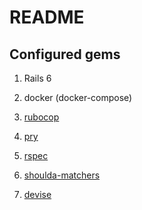 # README

## Configured gems

1. Rails 6

1. docker (docker-compose)

1. [rubocop](https://github.com/rubocop-hq/rubocop-rails)

1. [pry](https://github.com/pry/pry)

1. [rspec](https://github.com/rspec/rspec-rails)

1. [shoulda-matchers](https://github.com/thoughtbot/shoulda-matchers)

1. [devise](https://github.com/heartcombo/devise)
